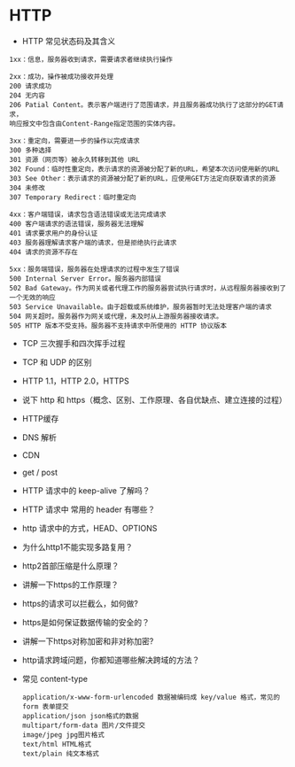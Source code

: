 # HTTP
- HTTP 常见状态码及其含义

```
1xx：信息，服务器收到请求，需要请求者继续执行操作

2xx：成功，操作被成功接收并处理
200 请求成功
204 无内容
206 Patial Content。表示客户端进行了范围请求，并且服务器成功执行了这部分的GET请求，
响应报文中包含由Content-Range指定范围的实体内容。

3xx：重定向，需要进一步的操作以完成请求
300 多种选择
301 资源（网页等）被永久转移到其他 URL
302 Found：临时性重定向，表示请求的资源被分配了新的URL，希望本次访问使用新的URL
303 See Other：表示请求的资源被分配了新的URL，应使用GET方法定向获取请求的资源
304 未修改
307 Temporary Redirect：临时重定向

4xx：客户端错误，请求包含语法错误或无法完成请求
400 客户端请求的语法错误，服务器无法理解
401 请求要求用户的身份认证
403 服务器理解请求客户端的请求，但是拒绝执行此请求
404 请求的资源不存在

5xx：服务端错误，服务器在处理请求的过程中发生了错误
500 Internal Server Error。服务器内部错误
502 Bad Gateway。作为网关或者代理工作的服务器尝试执行请求时，从远程服务器接收到了一个无效的响应
503 Service Unavailable。由于超载或系统维护，服务器暂时无法处理客户端的请求
504 网关超时。服务器作为网关或代理，未及时从上游服务器接收请求。
505 HTTP 版本不受支持。服务器不支持请求中所使用的 HTTP 协议版本
```

- TCP 三次握手和四次挥手过程
- TCP 和 UDP 的区别
- HTTP 1.1，HTTP 2.0，HTTPS
- 说下 http 和 https（概念、区别、工作原理、各自优缺点、建立连接的过程）
- HTTP缓存
- DNS 解析
- CDN
- get / post
- HTTP 请求中的 keep-alive 了解吗？
- HTTP 请求中 常用的 header 有哪些？
- http 请求中的方式，HEAD、OPTIONS
-  为什么http1不能实现多路复用？
-  http2首部压缩是什么原理？
- 讲解一下https的工作原理？
- https的请求可以拦截么，如何做?

- https是如何保证数据传输的安全的？

- 讲解一下https对称加密和非对称加密?

- http请求跨域问题，你都知道哪些解决跨域的方法？

- 常见 content-type

  ```
  application/x-www-form-urlencoded 数据被编码成 key/value 格式，常见的 form 表单提交
  application/json json格式的数据
  multipart/form-data 图片/文件提交
  image/jpeg jpg图片格式
  text/html HTML格式
  text/plain 纯文本格式
  ```

  